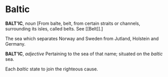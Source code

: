 # Baltic

**BALT'IC**, _noun_ \[From balte, belt, from certain straits or channels, surrounding its isles, called belts. See [[Belt]].\]

The sea which separates Norway and Sweden from Jutland, Holstein and Germany.

**BALT'IC**, _adjective_ Pertaining to the sea of that name; situated on the _baltic_ sea.

Each _baltic_ state to join the righteous cause.
